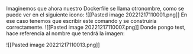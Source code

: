 Imaginemos que ahora nuestro Dockerfile se llama otronombre, como se puede ver en el siguiente icono:
![[Pasted image 20221217110001.png]]
En ese caso tenemos que escribir este comando y se construiría correctamente.
![[Pasted image 20221217110007.png]]
Donde pongo test, hace referencia al nombre que tendrá la imagen:

![[Pasted image 20221217110013.png]]




